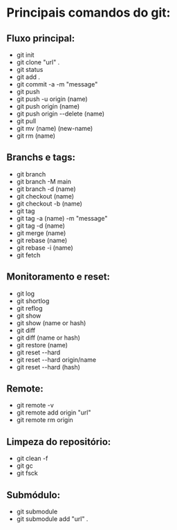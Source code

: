# Principais comandos do git:

## Fluxo principal:

* git init
* git clone "url" .
* git status
* git add .
* git commit -a -m "message"
* git push
* git push -u origin (name)
* git push origin (name)
* git push origin --delete (name)
* git pull
* git mv (name) (new-name)
* git rm (name)

## Branchs e tags:

* git branch
* git branch -M main
* git branch -d (name)
* git checkout (name)
* git checkout -b (name)
* git tag 
* git tag -a (name) -m "message"
* git tag -d (name)
* git merge (name)
* git rebase (name)
* git rebase -i (name)
* git fetch

## Monitoramento e reset:

* git log
* git shortlog
* git reflog
* git show
* git show (name or hash)
* git diff
* git diff (name or hash)
* git restore (name)
* git reset --hard
* git reset --hard origin/name
* git reset --hard (hash)

## Remote:

* git remote -v
* git remote add origin "url"
* git remote rm origin

## Limpeza do repositório:

* git clean -f
* git gc
* git fsck

## Submódulo:

* git submodule
* git submodule add "url" .


